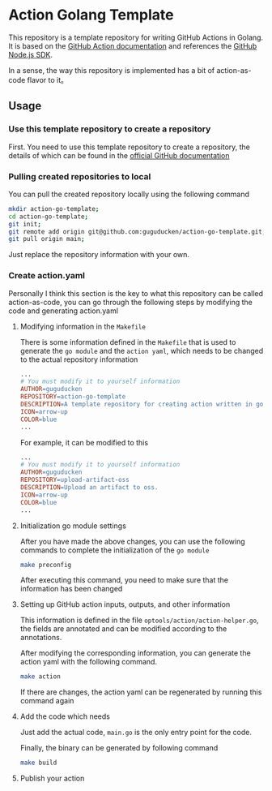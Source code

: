 # Action Golang Template

This repository is a template repository for writing GitHub Actions in Golang. It is based on the [GitHub Action documentation](https://docs.github.com/en/actions/using-workflows/workflow-commands-for-github-actions) and references the [GitHub Node.js SDK](https://github.com/actions/toolkit/tree/main/packages/core).

In a sense, the way this repository is implemented has a bit of action-as-code flavor to it。

## Usage
### Use this template repository to create a repository
First. You need to use this template repository to create a repository, the details of which can be found in the [official GitHub documentation](https://docs.github.com/en/repositories/creating-and-managing-repositories/creating-a-repository-from-a-template)

### Pulling created repositories to local
You can pull the created repository locally using the following command
~~~bash
mkdir action-go-template;
cd action-go-template;
git init;
git remote add origin git@github.com:guguducken/action-go-template.git;
git pull origin main;
~~~
Just replace the repository information with your own.

### Create action.yaml
Personally I think this section is the key to what this repository can be called action-as-code, you can go through the following steps by modifying the code and generating action.yaml

1. Modifying information in the `Makefile`
    
    There is some information defined in the `Makefile` that is used to generate the `go module` and the `action yaml`, which needs to be changed to the actual repository information
    ~~~Makefile
    ...
    # You must modify it to yourself information
    AUTHOR=guguducken
    REPOSITORY=action-go-template
    DESCRIPTION=A template repository for creating action written in go language.
    ICON=arrow-up
    COLOR=blue
    ...
    ~~~
    For example, it can be modified to this
    ~~~Makefile
    ...
    # You must modify it to yourself information
    AUTHOR=guguducken
    REPOSITORY=upload-artifact-oss
    DESCRIPTION=Upload an artifact to oss.
    ICON=arrow-up
    COLOR=blue
    ...
    ~~~
2. Initialization go module settings
   
   After you have made the above changes, you can use the following commands to complete the initialization of the `go module`
   ~~~bash
   make preconfig
   ~~~
   After executing this command, you need to make sure that the information has been changed
3. Setting up GitHub action inputs, outputs, and other information
   
   This information is defined in the file `optools/action/action-helper.go`, the fields are annotated and can be modified according to the annotations.
   
   After modifying the corresponding information, you can generate the action yaml with the following command.
   ~~~bash
   make action
   ~~~
   If there are changes, the action yaml can be regenerated by running this command again
4. Add the code which needs

   Just add the actual code, `main.go` is the only entry point for the code.

   Finally, the binary can be generated by following command
   ~~~bash
   make build
   ~~~

5. Publish your action